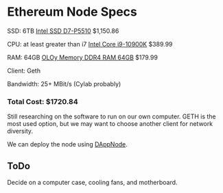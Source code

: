 # Ethereum Node Specs

SSD: 6TB [Intel SSD D7-P5510](https://www.amazon.com/Intel-SSD-D7-P5510-Series-7-68TB/dp/B08R3YQN2V?tag=discord0a4-20) $1,150.86

CPU: at least greater than i7 [Intel Core i9-10900K](https://www.bestbuy.com/site/intel-core-i9-10900k-10th-generation-10-core-20-thread-3-7-ghz-5-3-ghz-turbo-socket-lga1200-unlocked-desktop-processor/6411492.p?skuId=6411492) $389.99

RAM: 64GB [OLOy Memory DDR4 RAM 64GB](https://www.amazon.com/OLOy-2x32GB-288-Pin-Desktop-MD4U323016DJDA/dp/B0836NZHWR/ref=sr_1_1_sspa?crid=3ML42H16LE5OO&keywords=64gb%2Bram&qid=1665531656&qu=eyJxc2MiOiI1LjMwIiwicXNhIjoiNC43MiIsInFzcCI6IjQuMjIifQ%3D%3D&sprefix=64gb%2Bra%2Caps%2C191&sr=8-1-spons&th=1&tag=discord0a4-20) $179.99

Client: Geth

Bandwidth: 25+ MBit/s (Cylab probably)

### Total Cost: $1720.84

Still researching on the software to run on our own computer. GETH is the most used option, but we may want to choose another client for network diversity.

We can deploy the node using [DAppNode](https://docs.dappnode.io/get-started/intro).

## ToDo
Decide on a computer case, cooling fans, and motherboard.
